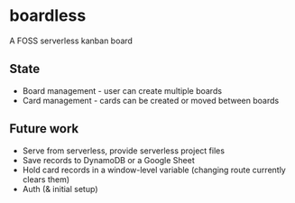 # boardless
A FOSS serverless kanban board

## State
* Board management - user can create multiple boards
* Card management - cards can be created or moved between boards

## Future work
* Serve from serverless, provide serverless project files
* Save records to DynamoDB or a Google Sheet
* Hold card records in a window-level variable (changing route currently clears them)
* Auth (& initial setup)
